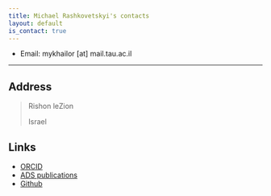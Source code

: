 ```yaml
---
title: Michael Rashkovetskyi's contacts
layout: default
is_contact: true
---
```


* Email: mykhailor [at] mail.tau.ac.il

---

## Address

> Rishon leZion
>
> Israel

## Links

* [ORCID](https://orcid.org/0000-0001-7144-2349)
* [ADS publications](https://ui.adsabs.harvard.edu/search/q=orcid%3A0000-0001-7144-2349&sort=date+desc)
* [Github](https://github.com/misharash)